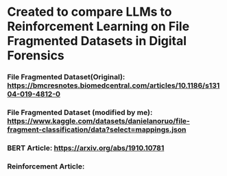 # Created to compare LLMs to Reinforcement Learning on File Fragmented Datasets in Digital Forensics

### File Fragmented Dataset(Original): https://bmcresnotes.biomedcentral.com/articles/10.1186/s13104-019-4812-0

### File Fragmented Dataset (modified by me): https://www.kaggle.com/datasets/danielanoruo/file-fragment-classification/data?select=mappings.json

### BERT Article: https://arxiv.org/abs/1910.10781

### Reinforcement Article: 